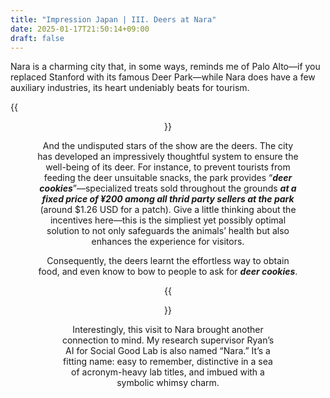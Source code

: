 ```yaml
---
title: "Impression Japan | III. Deers at Nara"
date: 2025-01-17T21:50:14+09:00
draft: false
---
```


Nara is a charming city that, in some ways, reminds me of Palo Alto—if you replaced Stanford with its famous Deer Park—while Nara does have a few auxiliary industries, its heart undeniably beats for tourism. 

{{<figure align="center" src="/wabisabi/nara_deer_1.jpeg" caption="Deers are considered sacred messengers of the gods in local Shinto tradition. See more about Nara deer [here](https://narashikanko.or.jp/en/feature/deer/) at Nara's official site." width="88%">}}

And the undisputed stars of the show are the deers. The city has developed an impressively thoughtful system to ensure the well-being of its deer. For instance, to prevent tourists from feeding the deer unsuitable snacks, the park provides “***deer cookies***”—specialized treats sold throughout the grounds ***at a fixed price of ¥200 among all thrid party sellers at the park*** (around $1.26 USD for a patch). Give a little thinking about the incentives here—this is the simpliest yet possibly optimal solution to not only safeguards the animals’ health but also enhances the experience for visitors.

Consequently, the deers learnt the effortless way to obtain food, and even know to bow to people to ask for ***deer cookies***.

{{<figure align="center" src="/wabisabi/nara_deer_2.jpeg" caption="Some deer though seem less Japanese-ish but more American—one even had the audacity to pick my pocket and made off with an entire stack of cookies." width="88%">}}

Interestingly, this visit to Nara brought another connection to mind. My research supervisor Ryan’s AI for Social Good Lab is also named “Nara.” It’s a fitting name: easy to remember, distinctive in a sea of acronym-heavy lab titles, and imbued with a symbolic whimsy charm.
